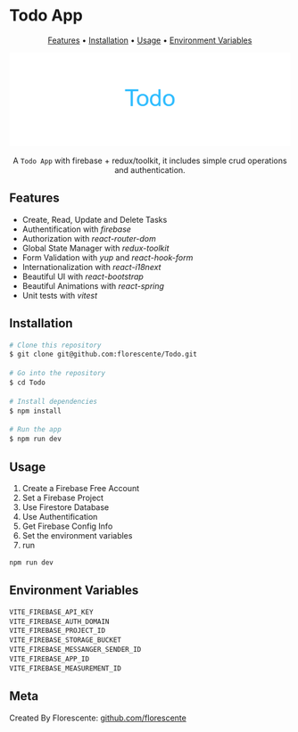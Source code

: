 # Todo App

<div align="center">

[Features](#features) •
[Installation](#installation) •
[Usage](#usage) •
[Environment Variables](#environment-variables)

![Banner](/public/Todo.png?raw=true)

A `Todo App` with firebase + redux/toolkit, it includes simple crud operations and authentication.

</div>

## Features

- Create, Read, Update and Delete Tasks
- Authentification with _firebase_
- Authorization with _react-router-dom_
- Global State Manager with _redux-toolkit_
- Form Validation with _yup_ and _react-hook-form_
- Internationalization with _react-i18next_
- Beautiful UI with _react-bootstrap_
- Beautiful Animations with _react-spring_
- Unit tests with _vitest_

## Installation

```sh
# Clone this repository
$ git clone git@github.com:florescente/Todo.git

# Go into the repository
$ cd Todo

# Install dependencies
$ npm install

# Run the app
$ npm run dev
```

## Usage

1. Create a Firebase Free Account
2. Set a Firebase Project
3. Use Firestore Database
4. Use Authentification
5. Get Firebase Config Info
6. Set the environment variables
7. run

```sh
npm run dev
```

## Environment Variables

```bash
VITE_FIREBASE_API_KEY
VITE_FIREBASE_AUTH_DOMAIN
VITE_FIREBASE_PROJECT_ID
VITE_FIREBASE_STORAGE_BUCKET
VITE_FIREBASE_MESSANGER_SENDER_ID
VITE_FIREBASE_APP_ID
VITE_FIREBASE_MEASUREMENT_ID
```

## Meta

Created By Florescente:
[github.com/florescente](https://github.com/florescente)
